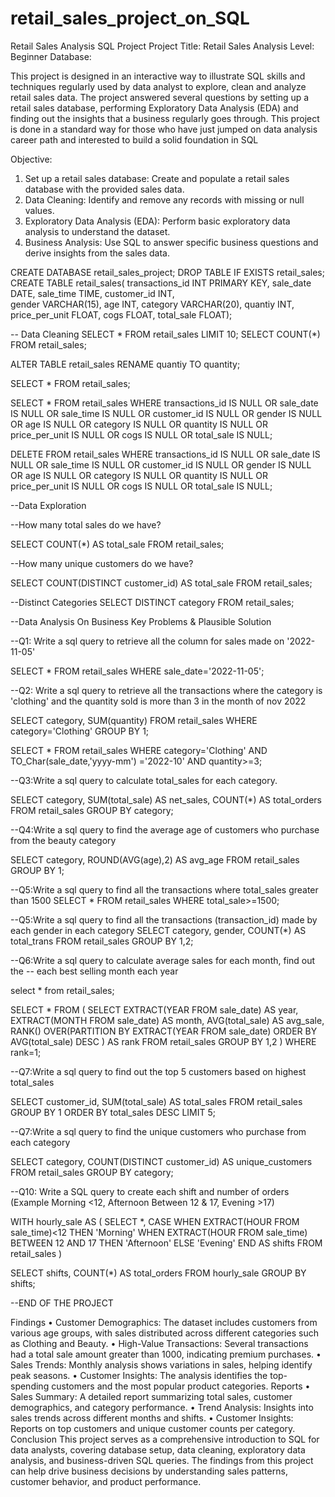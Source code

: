 # retail_sales_project_on_SQL
Retail Sales Analysis  SQL Project
Project Title: Retail Sales Analysis
Level: Beginner
Database: 

This project is designed in an interactive way to illustrate SQL skills and techniques regularly used by data analyst to explore, clean and analyze retail sales data. The project answered several questions by setting up a retail sales database, performing Exploratory Data Analysis (EDA) and finding out the insights that a business regularly goes through. This project is done in a standard way for those who have just jumped on data analysis career path and interested to build a solid foundation in SQL

Objective:
1.	Set up a retail sales database: Create and populate a retail sales database with the provided sales data.
2.	Data Cleaning: Identify and remove any records with missing or null values.
3.	Exploratory Data Analysis (EDA): Perform basic exploratory data analysis to understand the dataset.
4.	Business Analysis: Use SQL to answer specific business questions and derive insights from the sales data.

CREATE DATABASE retail_sales_project;
DROP TABLE IF EXISTS retail_sales;
CREATE TABLE retail_sales(
transactions_id	INT PRIMARY KEY,
sale_date DATE,
sale_time TIME,
customer_id INT,	
gender VARCHAR(15),	
age INT,
category VARCHAR(20),
quantiy INT,
price_per_unit FLOAT,
cogs FLOAT,
total_sale FLOAT);

-- Data Cleaning
SELECT * FROM retail_sales
LIMIT 10;
SELECT COUNT(*) FROM retail_sales;

ALTER TABLE retail_sales
RENAME quantiy TO quantity;

SELECT * FROM retail_sales;

SELECT * FROM retail_sales
WHERE
	transactions_id IS NULL
	OR
	sale_date IS NULL
	OR
	sale_time IS NULL
	OR
	customer_id IS NULL
	OR
	gender IS NULL
	OR
	age IS NULL
	OR
	category IS NULL
	OR
	quantity IS NULL
	OR
	price_per_unit IS NULL
	OR
	cogs IS NULL
	OR
	total_sale IS NULL;

DELETE FROM retail_sales
WHERE
	transactions_id IS NULL
	OR
	sale_date IS NULL
	OR
	sale_time IS NULL
	OR
	customer_id IS NULL
	OR
	gender IS NULL
	OR
	age IS NULL
	OR
	category IS NULL
	OR
	quantity IS NULL
	OR
	price_per_unit IS NULL
	OR
	cogs IS NULL
	OR
	total_sale IS NULL;

--Data Exploration

--How many total sales do we have?

SELECT COUNT(*) AS total_sale FROM retail_sales;

--How many unique customers do we have?

SELECT COUNT(DISTINCT customer_id) AS total_sale FROM retail_sales;

--Distinct Categories
SELECT DISTINCT category FROM retail_sales;

--Data Analysis On Business Key Problems & Plausible Solution

--Q1: Write a sql query to retrieve all the column for sales made on '2022-11-05'

SELECT * FROM retail_sales
WHERE sale_date='2022-11-05';

--Q2: Write a sql query to retrieve all the transactions where the category is 'clothing' and the quantity sold is more than 3 in the month of nov 2022

SELECT category, SUM(quantity) FROM retail_sales
WHERE category='Clothing' GROUP BY 1;

SELECT * FROM retail_sales
WHERE category='Clothing' 
AND TO_Char(sale_date,'yyyy-mm') ='2022-10' 
AND quantity>=3;

--Q3:Write a sql query to calculate total_sales for each category.

SELECT category, SUM(total_sale) AS net_sales, COUNT(*) AS total_orders
FROM retail_sales
GROUP BY category;

--Q4:Write a sql query to find the average age of customers who purchase from the beauty category

SELECT category, ROUND(AVG(age),2) AS avg_age
FROM retail_sales
GROUP BY 1;

--Q5:Write a sql query to find all the transactions where total_sales greater than 1500
SELECT * FROM retail_sales
WHERE total_sale>=1500;

--Q5:Write a sql query to find all the transactions (transaction_id) made by each gender in each category
SELECT category, gender, COUNT(*) AS total_trans
FROM retail_sales
GROUP BY 1,2;

--Q6:Write a sql query to calculate average sales for each month, find out the
-- each best selling month each year

select * from retail_sales;

SELECT * FROM
(
	SELECT  EXTRACT(YEAR FROM sale_date) AS year,
			EXTRACT(MONTH FROM sale_date) AS month,
			AVG(total_sale) AS avg_sale,
			RANK() OVER(PARTITION BY EXTRACT(YEAR FROM sale_date) ORDER BY AVG(total_sale) DESC ) AS rank
	FROM retail_sales
	GROUP BY 1,2
)
WHERE rank=1;

--Q7:Write a sql query to find out the top 5 customers based on highest total_sales


SELECT customer_id, SUM(total_sale) AS total_sales
FROM retail_sales
GROUP BY 1
ORDER BY total_sales DESC
LIMIT 5;

--Q7:Write a sql query to find the unique customers who purchase from each category

SELECT category, COUNT(DISTINCT customer_id) AS unique_customers
FROM retail_sales
GROUP BY category;

--Q10: Write a SQL query to create each shift and number of orders (Example Morning <12, Afternoon Between 12 & 17, Evening >17)

WITH hourly_sale
AS
(
SELECT *,
	CASE
		WHEN EXTRACT(HOUR FROM sale_time)<12 THEN 'Morning'
		WHEN EXTRACT(HOUR FROM sale_time) BETWEEN 12 AND 17 THEN 'Afternoon'
		ELSE 'Evening'
	END AS shifts
FROM retail_sales
)

SELECT shifts, COUNT(*) AS total_orders
FROM hourly_sale
GROUP BY shifts;

--END OF THE PROJECT

Findings
•	Customer Demographics: The dataset includes customers from various age groups, with sales distributed across different categories such as Clothing and Beauty.
•	High-Value Transactions: Several transactions had a total sale amount greater than 1000, indicating premium purchases.
•	Sales Trends: Monthly analysis shows variations in sales, helping identify peak seasons.
•	Customer Insights: The analysis identifies the top-spending customers and the most popular product categories.
Reports
•	Sales Summary: A detailed report summarizing total sales, customer demographics, and category performance.
•	Trend Analysis: Insights into sales trends across different months and shifts.
•	Customer Insights: Reports on top customers and unique customer counts per category.
Conclusion
This project serves as a comprehensive introduction to SQL for data analysts, covering database setup, data cleaning, exploratory data analysis, and business-driven SQL queries. The findings from this project can help drive business decisions by understanding sales patterns, customer behavior, and product performance.
